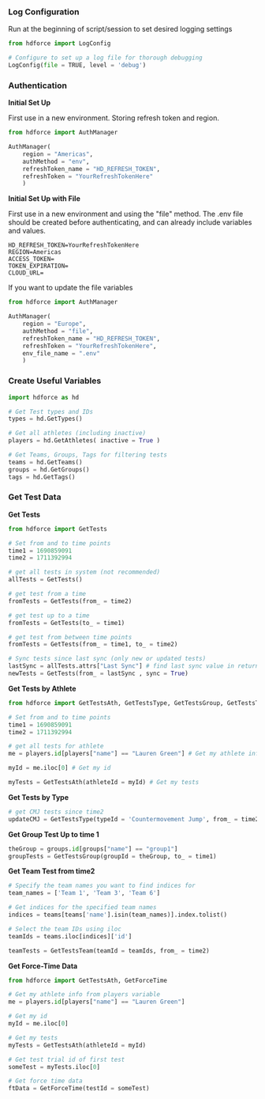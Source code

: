 ### Log Configuration
Run at the beginning of script/session to set desired logging settings

```Python title="Log File for Debugging"
from hdforce import LogConfig

# Configure to set up a log file for thorough debugging
LogConfig(file = TRUE, level = 'debug')
```
### Authentication

**Initial Set Up**

First use in a new environment. Storing refresh token and region.

``` Python title="New Environment Configuration"
from hdforce import AuthManager

AuthManager(
    region = "Americas", 
    authMethod = "env", 
    refreshToken_name = "HD_REFRESH_TOKEN", 
    refreshToken = "YourRefreshTokenHere"
    )
```

**Initial Set Up with File**

First use in a new environment and using the "file" method. The .env file should be created before authenticating, and can already include variables and values. 

``` title="'.env' file in root folder"
HD_REFRESH_TOKEN=YourRefreshTokenHere
REGION=Americas
ACCESS_TOKEN=
TOKEN_EXPIRATION=
CLOUD_URL=
```

If you want to update the file variables
``` Python title="New Variables"
from hdforce import AuthManager

AuthManager(
    region = "Europe", 
    authMethod = "file", 
    refreshToken_name = "HD_REFRESH_TOKEN", 
    refreshToken = "YourRefreshTokenHere",
    env_file_name = ".env"
    )
```

### Create Useful Variables

``` Python title="Get HD and Org Data"
import hdforce as hd

# Get Test types and IDs
types = hd.GetTypes()

# Get all athletes (including inactive)
players = hd.GetAthletes( inactive = True )

# Get Teams, Groups, Tags for filtering tests
teams = hd.GetTeams()
groups = hd.GetGroups()
tags = hd.GetTags()
```

### Get Test Data

**Get Tests**
``` Python title="Get Tests of all types, athletes, teams, and groups"
from hdforce import GetTests

# Set from and to time points
time1 = 1690859091
time2 = 1711392994

# get all tests in system (not recommended)
allTests = GetTests()

# get test from a time
fromTests = GetTests(from_ = time2)

# get test up to a time
fromTests = GetTests(to_ = time1)

# get test from between time points
fromTests = GetTests(from_ = time1, to_ = time2)

# Sync tests since last sync (only new or updated tests)
lastSync = allTests.attrs["Last Sync"] # find last sync value in returned DataFrame attributes
newTests = GetTests(from_ = lastSync , sync = True)
```

**Get Tests by Athlete**
``` Python title="Get Tests of specific types, athletes, teams, and groups"
from hdforce import GetTestsAth, GetTestsType, GetTestsGroup, GetTestsTeam

# Set from and to time points
time1 = 1690859091
time2 = 1711392994

# get all tests for athlete
me = players.id[players["name"] == "Lauren Green"] # Get my athlete info from players variable

myId = me.iloc[0] # Get my id

myTests = GetTestsAth(athleteId = myId) # Get my tests
```

**Get Tests by Type**
``` Python title="Sync CMJ Tests Since Time2"
# get CMJ tests since time2
updateCMJ = GetTestsType(typeId = 'Countermovement Jump', from_ = time2, sync = True)
```

**Get Group Test Up to time 1**
```Python title="Group1 Tests up to Time1"
theGroup = groups.id[groups["name"] == "group1"]
groupTests = GetTestsGroup(groupId = theGroup, to_ = time1)
```

**Get Team Test from time2**
``` Python title="Teams 1,2,3 from time 2"
# Specify the team names you want to find indices for
team_names = ['Team 1', 'Team 3', 'Team 6']

# Get indices for the specified team names
indices = teams[teams['name'].isin(team_names)].index.tolist()

# Select the team IDs using iloc
teamIds = teams.iloc[indices]['id']

teamTests = GetTestsTeam(teamId = teamIds, from_ = time2)
```

**Get Force-Time Data**
``` Python title="My First Test Force-Time Data"
from hdforce import GetTestsAth, GetForceTime

# Get my athlete info from players variable
me = players.id[players["name"] == "Lauren Green"]

# Get my id
myId = me.iloc[0]

# Get my tests
myTests = GetTestsAth(athleteId = myId)

# Get test trial id of first test
someTest = myTests.iloc[0]

# Get force time data
ftData = GetForceTime(testId = someTest)
```